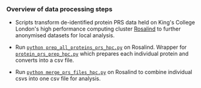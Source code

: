 ### Overview of data processing steps

- Scripts transform de-identified protein PRS data held on King's College London's high performance computing cluster [Rosalind](https://rosalind.kcl.ac.uk) to further anonymised datasets for local analysis.  

- Run [``` python prep_all_proteins_prs_hpc.py ```](https://github.com/AlexHandy1/protein-panel-ad-prediction/blob/master/data_processing/prep_all_protein_prs_hpc.py) on Rosalind. Wrapper for [```protein_prs_prep_hpc.py```](https://github.com/AlexHandy1/protein-panel-ad-prediction/blob/master/data_processing/protein_prs_prep_hpc.py) which prepares each individual protein and converts into a csv file.  

- Run [``` python merge_prs_files_hpc.py ```](https://github.com/AlexHandy1/protein-panel-ad-prediction/blob/master/data_processing/merge_prs_files_hpc.py) on Rosalind to combine individual csvs into one csv file for analysis. 

